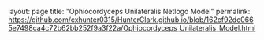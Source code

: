 layout: page
title: "Ophiocordyceps Unilateralis Netlogo Model"
permalink: https://github.com/cxhunter0315/HunterClark.github.io/blob/162cf92dc0665e7498ca4c72b62bb252f9a3f22a/Ophiocordyceps_Unilateralis_Model.html
